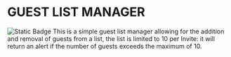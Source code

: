 # GUEST LIST MANAGER
![Static Badge](https://img.shields.io/badge/HTMl--orange)
This is a simple guest list manager allowing for the addition
and removal of guests from a list, the list is limited to 10 per
Invite: it will return an alert if the number of guests exceeds the maximum of 10.
